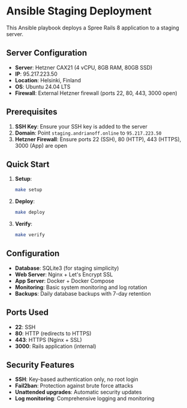 # Ansible Staging Deployment

This Ansible playbook deploys a Spree Rails 8 application to a staging server.

## Server Configuration

- **Server**: Hetzner CAX21 (4 vCPU, 8GB RAM, 80GB SSD)
- **IP**: 95.217.223.50
- **Location**: Helsinki, Finland
- **OS**: Ubuntu 24.04 LTS
- **Firewall**: External Hetzner firewall (ports 22, 80, 443, 3000 open)

## Prerequisites

1. **SSH Key**: Ensure your SSH key is added to the server
2. **Domain**: Point `staging.andrianoff.online` to `95.217.223.50`
3. **Hetzner Firewall**: Ensure ports 22 (SSH), 80 (HTTP), 443 (HTTPS), 3000 (App) are open

## Quick Start

1. **Setup**:
   ```bash
   make setup
   ```

2. **Deploy**:
   ```bash
   make deploy
   ```

3. **Verify**:
   ```bash
   make verify
   ```

## Configuration

- **Database**: SQLite3 (for staging simplicity)
- **Web Server**: Nginx + Let's Encrypt SSL
- **App Server**: Docker + Docker Compose
- **Monitoring**: Basic system monitoring and log rotation
- **Backups**: Daily database backups with 7-day retention

## Ports Used

- **22**: SSH
- **80**: HTTP (redirects to HTTPS)
- **443**: HTTPS (Nginx + SSL)
- **3000**: Rails application (internal)

## Security Features

- **SSH**: Key-based authentication only, no root login
- **Fail2ban**: Protection against brute force attacks
- **Unattended upgrades**: Automatic security updates
- **Log monitoring**: Comprehensive logging and monitoring
